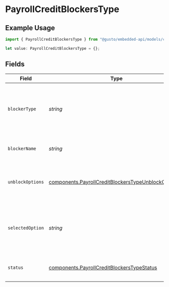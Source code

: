 # PayrollCreditBlockersType

## Example Usage

```typescript
import { PayrollCreditBlockersType } from "@gusto/embedded-api/models/components";

let value: PayrollCreditBlockersType = {};
```

## Fields

| Field                                                                                                                      | Type                                                                                                                       | Required                                                                                                                   | Description                                                                                                                |
| -------------------------------------------------------------------------------------------------------------------------- | -------------------------------------------------------------------------------------------------------------------------- | -------------------------------------------------------------------------------------------------------------------------- | -------------------------------------------------------------------------------------------------------------------------- |
| `blockerType`                                                                                                              | *string*                                                                                                                   | :heavy_minus_sign:                                                                                                         | The type of blocker that's blocking the payment from being credited.                                                       |
| `blockerName`                                                                                                              | *string*                                                                                                                   | :heavy_minus_sign:                                                                                                         | The name of the credit blocker.                                                                                            |
| `unblockOptions`                                                                                                           | [components.PayrollCreditBlockersTypeUnblockOptions](../../models/components/payrollcreditblockerstypeunblockoptions.md)[] | :heavy_minus_sign:                                                                                                         | The available options to unblock a credit blocker.                                                                         |
| `selectedOption`                                                                                                           | *string*                                                                                                                   | :heavy_minus_sign:                                                                                                         | The unblock option that's been selected to resolve the credit blocker.                                                     |
| `status`                                                                                                                   | [components.PayrollCreditBlockersTypeStatus](../../models/components/payrollcreditblockerstypestatus.md)                   | :heavy_minus_sign:                                                                                                         | The status of the credit blocker                                                                                           |
